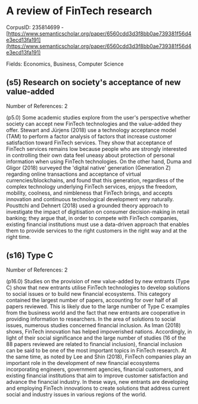 # A review of FinTech research

CorpusID: 235814699 - [https://www.semanticscholar.org/paper/6560cdd3d3f8bb0ae739381f56d4e3ecd13fa191](https://www.semanticscholar.org/paper/6560cdd3d3f8bb0ae739381f56d4e3ecd13fa191)

Fields: Economics, Business, Computer Science

## (s5) Research on society's acceptance of new value-added
Number of References: 2

(p5.0) Some academic studies explore from the user's perspective whether society can accept new FinTech technologies and the value-added they offer. Stewart and Jürjens (2018) use a technology acceptance model (TAM) to perform a factor analysis of factors that increase customer satisfaction toward FinTech services. They show that acceptance of FinTech services remains low because people who are strongly interested in controlling their own data feel uneasy about protection of personal information when using FinTech technologies. On the other hand, Duma and Gligor (2018) surveyed the 'digital native' generation (Generation Z) regarding online transactions and acceptance of virtual currencies/blockchains, and found that this generation, regardless of the complex technology underlying FinTech services, enjoys the freedom, mobility, coolness, and nimbleness that FinTech brings, and accepts innovation and continuous technological development very naturally. Pousttchi and Dehnert (2018) used a grounded theory approach to investigate the impact of digitisation on consumer decision-making in retail banking; they argue that, in order to compete with FinTech companies, existing financial institutions must use a data-driven approach that enables them to provide services to the right customers in the right way and at the right time.
## (s16) Type C
Number of References: 2

(p16.0) Studies on the provision of new value-added by new entrants (Type C) show that new entrants utilise FinTech technologies to develop solutions to social issues or to build new financial ecosystems. This category contained the largest number of papers, accounting for over half of all papers reviewed. This is likely due to the large number of Type C examples from the business world and the fact that new entrants are cooperative in providing information to researchers. In the area of solutions to social issues, numerous studies concerned financial inclusion. As Iman (2018) shows, FinTech innovation has helped impoverished nations. Accordingly, in light of their social significance and the large number of studies (16 of the 88 papers reviewed are related to financial inclusion), financial inclusion can be said to be one of the most important topics in FinTech research. At the same time, as noted by Lee and Shin (2018), FinTech companies play an important role in the development of new financial ecosystems incorporating engineers, government agencies, financial customers, and existing financial institutions that aim to improve customer satisfaction and advance the financial industry. In these ways, new entrants are developing and employing FinTech innovations to create solutions that address current social and industry issues in various regions of the world.
